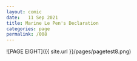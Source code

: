 ```yaml
---
layout: comic
date:   11 Sep 2021
title: Marine Le Pen's Declaration
categories: page
permalink: /008
---
```

![PAGE EIGHT]({{ site.url }}/pages/pagetest8.png)
